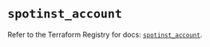 # `spotinst_account`

Refer to the Terraform Registry for docs: [`spotinst_account`](https://registry.terraform.io/providers/spotinst/spotinst/1.223.0/docs/resources/account).
